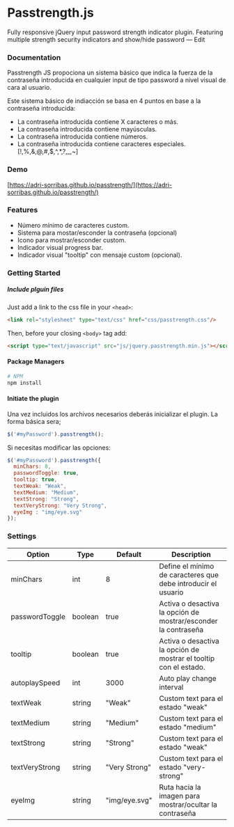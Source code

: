 Passtrength.js
===========

Fully responsive jQuery input password strength indicator plugin. Featuring multiple strength security indicators and show/hide password — Edit

### Documentation

Passtrength JS propociona un sistema básico que indica la fuerza de la contraseña introducida en cualquier input de tipo password a nivel visual de cara al usuario.

Este sistema básico de indiacción se basa en 4 puntos en base a la contraseña introducida:

- La contraseña introducida contiene X caracteres o más.
- La contraseña introducida contiene mayúsculas.
- La contraseña introducida contiene números.
- La contraseña introducida contiene caracteres especiales. [!,%,&,@,#,$,^,*,?,_,~]

### Demo

[https://adri-sorribas.github.io/passtrength/](https://adri-sorribas.github.io/passtrength/)

### Features

- Número mínimo de caracteres custom.
- Sistema para mostar/esconder la contraseña (opcional)
- Icono para mostrar/esconder custom.
- Indicador visual progress bar.
- Indicador visual "tooltip" con mensaje custom (opcional).

### Getting Started

##### Include plguin files

Just add a link to the css file in your `<head>`:
```html
<link rel="stylesheet" type="text/css" href="css/passtrength.css"/>
```

Then, before your closing ```<body>``` tag add:

```html
<script type="text/javascript" src="js/jquery.passtrength.min.js"></script>
```

#### Package Managers

```sh
# NPM
npm install 
```

#### Initiate the plugin

Una vez incluidos los archivos necesarios deberás inicializar el plugin. La forma básica sera;

```js
$('#myPassword').passtrength();
```

Si necesitas modificar las opciones:
```js
$('#myPassword').passtrength({
  minChars: 8,
  passwordToggle: true,
  tooltip: true,
  textWeak: "Weak",
  textMedium: "Medium",
  textStrong: "Strong",
  textVeryStrong: "Very Strong",
  eyeImg : "img/eye.svg"
});
```

### Settings

Option | Type | Default | Description
------ | ---- | ------- | -----------
minChars | int | 8 | Define el mínimo de caracteres que debe introducir el usuario
passwordToggle | boolean | true | Activa o desactiva la opción de mostrar/esconder la contraseña
tooltip | boolean | true | Activa o desactiva la opción de mostrar el tooltip con el estado.
autoplaySpeed | int  | 3000 | Auto play change interval
textWeak | string | "Weak" | Custom text para el estado "weak"
textMedium | string | "Medium" | Custom text para el estado "medium"
textStrong | string | "Strong" | Custom text para el estado "weak"
textVeryStrong | string | "Very Strong" | Custom text para el estado "very-strong"
eyeImg | string | "img/eye.svg" | Ruta hacia la imagen para mostrar/ocultar la contraseña
